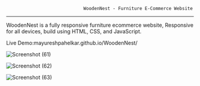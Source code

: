 
                                 WoodenNest - Furniture E-Commerce Website

----------------------------------------------------------------------------
WoodenNest is a fully responsive furniture ecommerce website,
Responsive for all devices, build using HTML, CSS, and JavaScript.

Live Demo:mayureshpahelkar.github.io/WoodenNest/

![Screenshot (61)](https://github.com/user-attachments/assets/a8ac9f51-09d0-4a96-bc9d-dfcf9578fe50)

![Screenshot (62)](https://github.com/user-attachments/assets/0fd3f2b2-c95a-48a4-96c7-f347341ddc63)

![Screenshot (63)](https://github.com/user-attachments/assets/47c97126-d7dd-4552-ae08-efe89abd469b)



